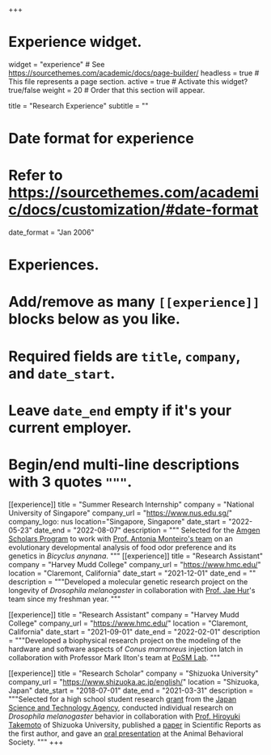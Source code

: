 +++
# Experience widget.
widget = "experience"  # See https://sourcethemes.com/academic/docs/page-builder/
headless = true  # This file represents a page section.
active = true  # Activate this widget? true/false
weight = 20  # Order that this section will appear.

title = "Research Experience"
subtitle = ""

# Date format for experience
#   Refer to https://sourcethemes.com/academic/docs/customization/#date-format
date_format = "Jan 2006"

# Experiences.
#   Add/remove as many `[[experience]]` blocks below as you like.
#   Required fields are `title`, `company`, and `date_start`.
#   Leave `date_end` empty if it's your current employer.
#   Begin/end multi-line descriptions with 3 quotes `"""`.

[[experience]]
  title = "Summer Research Internship"
  company = "National University of Singapore"
  company_url = "https://www.nus.edu.sg/"
  company_logo: nus
  location="Singapore, Singapore"
  date_start = "2022-05-23"
  date_end = "2022-08-07"
  description = """ 
  Selected for the <a href="https://amgenscholars.com/university/national-university-of-singapore/" target="_blank">Amgen Scholars Program</a> to work with <a href="https://lepdata.org/monteiro/" target="_blank">Prof. Antonia Monteiro's team</a> on an evolutionary developmental analysis of food odor preference and its genetics in *Bicyclus anynana*.
  """
[[experience]]
  title = "Research Assistant"
  company = "Harvey Mudd College"
  company_url = "https://www.hmc.edu/"
  location = "Claremont, California"
  date_start = "2021-12-01"
  date_end = ""
  description = """Developed a molecular genetic research project on the longevity of *Drosophila melanogaster* in collaboration with <a href="https://www.hmc.edu/biology/faculty-staff/jae-hur/">Prof. Jae Hur</a>'s team since my freshman year.
  """

[[experience]]
  title = "Research Assistant"
  company = "Harvey Mudd College"
  company_url = "https://www.hmc.edu/"
  location = "Claremont, California"
  date_start = "2021-09-01"
  date_end = "2022-02-01"
  description = """Developed a biophysical research project on the modeling of the hardware and software aspects of *Conus marmoreus* injection latch in collaboration with Professor Mark Ilton's team at <a href="https://posmlab.org/">PoSM Lab</a>.
  """

[[experience]]
  title = "Research Scholar"
  company = "Shizuoka University"
  company_url = "https://www.shizuoka.ac.jp/english/"
  location = "Shizuoka, Japan"
  date_start = "2018-07-01"
  date_end = "2021-03-31"
  description = """Selected for a high school student research <a href="https://www.jst.go.jp/cpse/gsc/about/index_english.html">grant</a> from the <a href="https://www.jst.go.jp/EN/">Japan Science and Technology Agency</a>, conducted individual research on *Drosophila  melanogaster* behavior in collaboration with <a href="https://green.shizuoka.ac.jp/staff_en/166/">Prof. Hiroyuki Takemoto</a> of Shizuoka University, published a <a href="https://www.nature.com/articles/s41598-021-88967-1">paper</a> in Scientific Reports as the first author, and gave an <a href="https://www.animalbehaviorsociety.org/2020-virtual/program-full.php">oral presentation</a> at the Animal Behavioral Society.
  """
+++
